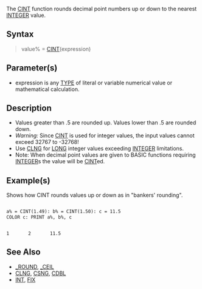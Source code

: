 The [CINT](CINT) function rounds decimal point numbers up or down to the nearest [INTEGER](INTEGER) value.  

## Syntax

> value% = [CINT](CINT)(expression)

## Parameter(s)

* expression is any [TYPE](TYPE) of literal or variable numerical value or mathematical calculation.

## Description

* Values greater than .5 are rounded up. Values lower than .5 are rounded down.
* *Warning:* Since [CINT](CINT) is used for integer values, the input values cannot exceed 32767 to -32768! 
* Use [CLNG](CLNG) for [LONG](LONG) integer values exceeding [INTEGER](INTEGER) limitations.
* Note: When decimal point values are given to BASIC functions requiring [INTEGER](INTEGER)s the value will be [CINT](CINT)ed.

## Example(s)

Shows how CINT rounds values up or down as in "bankers' rounding". 

```vb

a% = CINT(1.49): b% = CINT(1.50): c = 11.5
COLOR c: PRINT a%, b%, c 

```

```text

1       2       11.5

```

## See Also

* [_ROUND](_ROUND), [_CEIL](_CEIL)
* [CLNG](CLNG), [CSNG](CSNG), [CDBL](CDBL)
* [INT](INT), [FIX](FIX)
